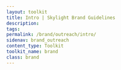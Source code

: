 ```yaml
---
layout: toolkit
title: Intro | Skylight Brand Guidelines
description:
tags:
permalink: /brand/outreach/intro/
sidenav: brand_outreach
content_type: Toolkit
toolkit_name: brand
class: brand
---
```


